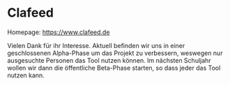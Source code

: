 # Clafeed

Homepage: https://www.clafeed.de

Vielen Dank für ihr Interesse. Aktuell befinden wir uns in einer geschlossenen Alpha-Phase um das Projekt zu verbessern, weswegen nur ausgesuchte Personen das Tool nutzen können. Im nächsten Schuljahr wollen wir dann die öffentliche Beta-Phase starten, so dass jeder das Tool nutzen kann.
